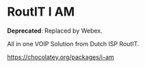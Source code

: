 # RoutIT I AM
**Deprecated**: Replaced by Webex.

All in one VOIP Solution from Dutch ISP RoutIT.

https://chocolatey.org/packages/i-am

